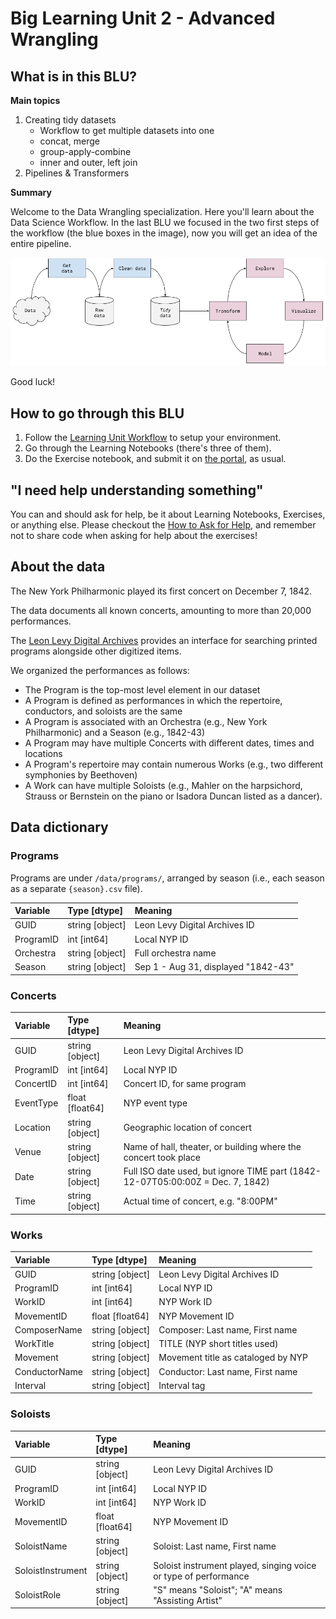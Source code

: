# Big Learning Unit 2 - Advanced Wrangling
## What is in this BLU?
**Main topics**

1. Creating tidy datasets
    - Workflow to get multiple datasets into one
    - concat, merge
    - group-apply-combine
    - inner and outer, left join
2. Pipelines & Transformers

**Summary**

Welcome to the Data Wrangling specialization. Here you'll learn about the Data Science Workflow. 
In the last BLU we focused in the two first steps of the workflow (the blue boxes in the image), now you will get an idea of the entire pipeline.

![alt text](media/data_processing_workflow.png)

Good luck!

## How to go through this BLU

1. Follow the [Learning Unit Workflow](https://github.com/LDSSA/batch4-students#learning-unit-workflow) to setup your environment.
1. Go through the Learning Notebooks (there's three of them).
1. Do the Exercise notebook, and submit it on [the portal](https://portal.lisbondatascience.org), as usual.


## "I need help understanding something"

You can and should ask for help, be it about Learning Notebooks, Exercises, or anything else. Please checkout the [How to Ask for Help](https://github.com/LDSSA/wiki/wiki/How-to-ask-for-and-give-help), and remember not to share code when asking for help about the exercises! 

## About the data

The New York Philharmonic played its first concert on December 7, 1842.

The data documents all known concerts, amounting to more than 20,000 performances.

The [Leon Levy Digital Archives](https://archives.nyphil.org/) provides an interface for searching printed programs alongside other digitized items.

We organized the performances as follows:

* The Program is the top-most level element in our dataset
* A Program is defined as performances in which the repertoire, conductors, and soloists are the same
* A Program is associated with an Orchestra (e.g., New York Philharmonic) and a Season (e.g., 1842-43)
* A Program may have multiple Concerts with different dates, times and locations
* A Program's repertoire may contain numerous Works (e.g., two different symphonies by Beethoven)
* A Work can have multiple Soloists (e.g., Mahler on the harpsichord, Strauss or Bernstein on the piano or Isadora Duncan listed as a dancer).

## Data dictionary

### Programs

Programs are under `/data/programs/`, arranged by season (i.e., each season as a separate `{season}.csv` file).

| Variable      | Type [dtype]    | Meaning                             |
| :-------------|:----------------| :-----------------------------------|
| GUID          | string [object] | Leon Levy Digital Archives ID       |
| ProgramID     | int [int64]     | Local NYP ID                        |
| Orchestra     | string [object] | Full orchestra name                 |
| Season        | string [object] | Sep 1 - Aug 31, displayed "1842-43" |

### Concerts

| Variable  | Type [dtype]    | Meaning                                                                        |
| :---------|:----------------| :------------------------------------------------------------------------------|
| GUID      | string [object] | Leon Levy Digital Archives ID                                                  |
| ProgramID | int [int64]     | Local NYP ID                                                                   |
| ConcertID | int [int64]     | Concert ID, for same program                                                   |
| EventType | float [float64] | NYP event type                                                                 |
| Location  | string [object] | Geographic location of concert                                                 |
| Venue     | string [object] | Name of hall, theater, or building where the concert took place                |
| Date      | string [object] | Full ISO date used, but ignore TIME part (1842-12-07T05:00:00Z = Dec. 7, 1842) |
| Time      | string [object] | Actual time of concert, e.g. "8:00PM"                                          |

### Works

| Variable      | Type [dtype]    | Meaning                            |
| :-------------|:----------------| :----------------------------------|
| GUID          | string [object] | Leon Levy Digital Archives ID      |
| ProgramID     | int [int64]     | Local NYP ID                       |
| WorkID        | int [int64]     | NYP Work ID                        |
| MovementID    | float [float64] | NYP Movement ID                    |
| ComposerName  | string [object] | Composer: Last name, First name    |
| WorkTitle     | string [object] | TITLE (NYP short titles used)      |
| Movement      | string [object] | Movement title as cataloged by NYP |
| ConductorName | string [object] | Conductor: Last name, First name   |
| Interval      | string [object] | Interval tag                       |

### Soloists

| Variable          | Type [dtype]    | Meaning                                                         |  
| :-----------------|:----------------| :---------------------------------------------------------------|
| GUID              | string [object] | Leon Levy Digital Archives ID                                   |
| ProgramID         | int [int64]     | Local NYP ID                                                    |
| WorkID            | int [int64]     | NYP Work ID                                                     |
| MovementID        | float [float64] | NYP Movement ID                                                 |
| SoloistName       | string [object] | Soloist: Last name, First name                                  |
| SoloistInstrument | string [object] | Soloist instrument played, singing voice or type of performance |
| SoloistRole       | string [object] | "S" means "Soloist"; "A" means "Assisting Artist"               |

